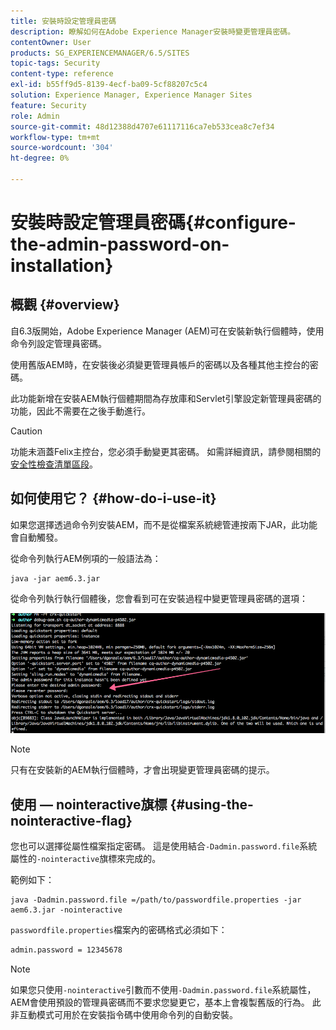```yaml
---
title: 安裝時設定管理員密碼
description: 瞭解如何在Adobe Experience Manager安裝時變更管理員密碼。
contentOwner: User
products: SG_EXPERIENCEMANAGER/6.5/SITES
topic-tags: Security
content-type: reference
exl-id: b55ff9d5-8139-4ecf-ba09-5cf88207c5c4
solution: Experience Manager, Experience Manager Sites
feature: Security
role: Admin
source-git-commit: 48d12388d4707e61117116ca7eb533cea8c7ef34
workflow-type: tm+mt
source-wordcount: '304'
ht-degree: 0%

---
```


# 安裝時設定管理員密碼{#configure-the-admin-password-on-installation}

## 概觀 {#overview}

自6.3版開始，Adobe Experience Manager (AEM)可在安裝新執行個體時，使用命令列設定管理員密碼。

使用舊版AEM時，在安裝後必須變更管理員帳戶的密碼以及各種其他主控台的密碼。

此功能新增在安裝AEM執行個體期間為存放庫和Servlet引擎設定新管理員密碼的功能，因此不需要在之後手動進行。

>[!CAUTION]
>
>功能未涵蓋Felix主控台，您必須手動變更其密碼。 如需詳細資訊，請參閱相關的[安全性檢查清單區段](/help/sites-administering/security-checklist.md#change-default-passwords-for-the-aem-and-osgi-console-admin-accounts)。

## 如何使用它？ {#how-do-i-use-it}

如果您選擇透過命令列安裝AEM，而不是從檔案系統總管連按兩下JAR，此功能會自動觸發。

從命令列執行AEM例項的一般語法為：

```shell
java -jar aem6.3.jar
```

從命令列執行執行個體後，您會看到可在安裝過程中變更管理員密碼的選項：

![chlimage_1-116](assets/chlimage_1-116a.png)

>[!NOTE]
>
>只有在安裝新的AEM執行個體時，才會出現變更管理員密碼的提示。

## 使用 — nointeractive旗標 {#using-the-nointeractive-flag}

您也可以選擇從屬性檔案指定密碼。 這是使用結合`-Dadmin.password.file`系統屬性的`-nointeractive`旗標來完成的。

範例如下：

```shell
java -Dadmin.password.file =/path/to/passwordfile.properties -jar aem6.3.jar -nointeractive
```

`passwordfile.properties`檔案內的密碼格式必須如下：

```xml
admin.password = 12345678
```

>[!NOTE]
>
>如果您只使用`-nointeractive`引數而不使用`-Dadmin.password.file`系統屬性，AEM會使用預設的管理員密碼而不要求您變更它，基本上會複製舊版的行為。 此非互動模式可用於在安裝指令碼中使用命令列的自動安裝。
